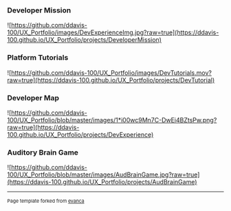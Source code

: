 ### Developer Mission ### 

![https://github.com/ddavis-100/UX_Portfolio/images/DevExperienceImg.jpg?raw=true](https://ddavis-100.github.io/UX_Portfolio/projects/DeveloperMission)


### Platform Tutorials ### 

![https://github.com/ddavis-100/UX_Portfolio/images/DevTutorials.mov?raw=true](https://ddavis-100.github.io/UX_Portfolio/projects/DevTutorial)


### Developer Map ###

![https://github.com/ddavis-100/UX_Portfolio/blob/master/images/1*i00wc9Mn7C-DwEi4BZtsPw.png?raw=true](https://ddavis-100.github.io/UX_Portfolio/projects/DevExperience)


### Auditory Brain Game ###

![https://github.com/ddavis-100/UX_Portfolio/blob/master/images/AudBrainGame.jpg?raw=true](https://ddavis-100.github.io/UX_Portfolio/projects/AudBrainGame)

---
<p style="font-size:11px">Page template forked from <a href="https://github.com/evanca/quick-portfolio">evanca</a></p>
<!-- Remove above link if you don't want to attibute -->
